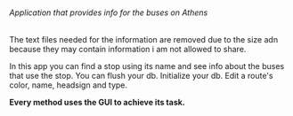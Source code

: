 ###### Application that provides info for the buses on Athens


The text files needed for the information are removed due to the size adn because they may contain information i am not allowed to share.

In this app you can find a stop using its name and see info about the buses that use the stop.
You can flush your db.
Initialize your db.
Edit a route's color, name, headsign and type.

**Every method uses the GUI to achieve its task.**
